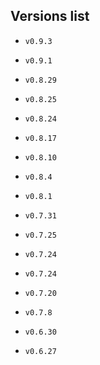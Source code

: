 ## Versions list
- `v0.9.3`
- `v0.9.1`
- `v0.8.29`
- `v0.8.25`
- `v0.8.24`
- `v0.8.17`
- `v0.8.10`
- `v0.8.4`
- `v0.8.1`
- `v0.7.31`
- `v0.7.25`
- `v0.7.24`
- `v0.7.24`
- `v0.7.20`

- `v0.7.8`
- `v0.6.30`

- `v0.6.27`














